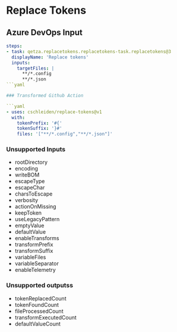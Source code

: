 # Replace Tokens

## Azure DevOps Input

```yaml
steps:
- task: qetza.replacetokens.replacetokens-task.replacetokens@3
  displayName: 'Replace tokens'
  inputs:
    targetFiles: |
      **/*.config
      **/*.json
```yaml

### Transformed Github Action

```yaml
- uses: cschleiden/replace-tokens@v1
  with:
    tokenPrefix: '#{'
    tokenSuffix: '}#'
    files: '["**/*.config","**/*.json"]'
```

### Unsupported Inputs

- rootDirectory
- encoding
- writeBOM
- escapeType
- escapeChar
- charsToEscape
- verbosity
- actionOnMissing
- keepToken
- useLegacyPattern
- emptyValue
- defaultValue
- enableTransforms
- transformPrefix
- transformSuffix
- variableFiles
- variableSeparator
- enableTelemetry

### Unsupported outputss

- tokenReplacedCount
- tokenFoundCount
- fileProcessedCount
- transformExecutedCount
- defaultValueCount
